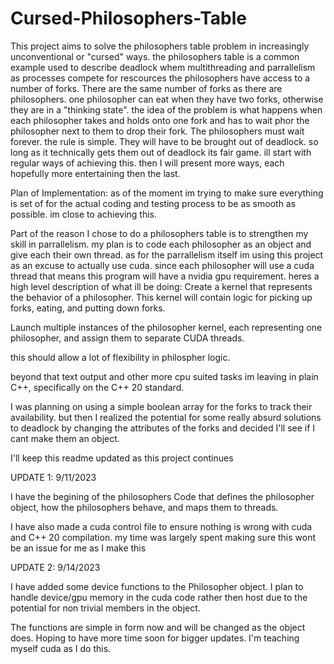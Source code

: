 # Cursed-Philosophers-Table
This project aims to solve the philosophers table problem in increasingly unconventional or "cursed" ways.
the philosophers table is a common example used to describe deadlock whem multithreading and parrallelism as processes compete for rescources
the philosophers have access to a number of forks. There are the same number of forks as there are philosophers. 
one philosopher can eat when they have two forks, otherwise they are in a "thinking state".
the idea of the problem is what happens when each philosopher takes and holds onto one fork and has to wait phor the philosopher next to them to drop their fork.
The philosophers must wait forever.
the rule is simple. They will have to be brought out of deadlock. so long as it technically gets them out of deadlock its fair game.
ill start with regular ways of achieving this. then I will present more ways, each hopefully more entertaining then the last.

Plan of Implementation:
as of the moment im trying to make sure everything is set of for the actual coding and testing process to be as smooth as possible. im close to achieving this.

Part of the reason I chose to do a philosophers table is to strengthen my skill in parrallelism. my plan is to code each philosopher as an object and give each their own thread.
as for the parrallelism itself im using this project as an excuse to actually use cuda. since each philosopher will use a cuda thread that means this program will have a nvidia gpu requirement.
heres a high level description of what ill be doing:
Create a kernel that represents the behavior of a philosopher. This kernel will contain logic for picking up forks, eating, and putting down forks.

Launch multiple instances of the philosopher kernel, each representing one philosopher, and assign them to separate CUDA threads.

this should allow a lot of flexibility in philospher logic. 

beyond that text output and other more cpu suited tasks im leaving in plain C++, specifically on the C++ 20 standard.

I was planning on using a simple boolean array for the forks to track their availability. but then I realized the potential for some really absurd solutions to deadlock by changing the attributes of the forks and decided I'll see if I cant make them an object.

I'll keep this readme updated as this project continues

UPDATE 1: 9/11/2023

  I have the begining of the philosophers Code that defines the philosopher object, how the philosophers behave, and maps them to threads. 
  
  I have also made a cuda control file to ensure nothing is wrong with cuda and C++ 20 compilation. my time was largely spent making sure this wont be an issue for me as I make this

UPDATE 2: 9/14/2023

  I have added some device functions to the Philosopher object. I plan to handle device/gpu memory in the cuda code rather then host due to the potential for non trivial members in the object.
  
  The functions are simple in form now and will be changed as the object does. Hoping to have more time soon for bigger updates. I'm  teaching myself cuda as I do this.

